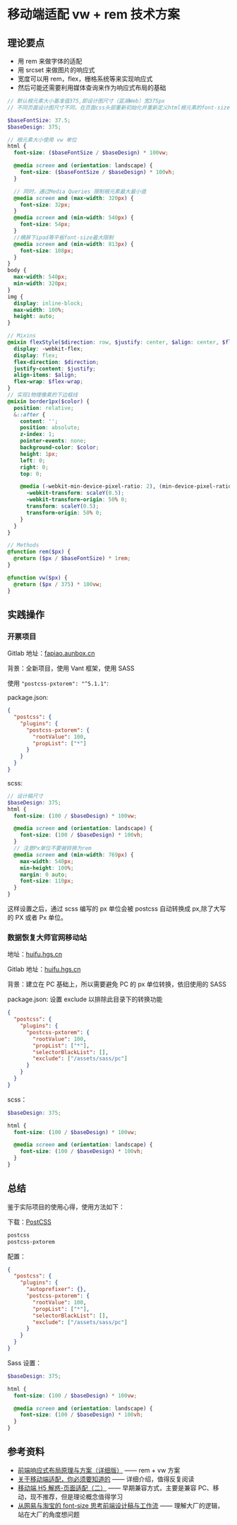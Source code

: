 # 移动端适配 vw + rem 技术方案

## 理论要点

- 用 rem 来做字体的适配
- 用 srcset 来做图片的响应式
- 宽度可以用 rem，flex，栅格系统等来实现响应式
- 然后可能还需要利用媒体查询来作为响应式布局的基础

```scss
// 默认根元素大小基准值375,即设计图尺寸（蓝湖Web）宽375px
// 不同页面设计图尺寸不同，在页面css头部重新初始化并重新定义html根元素的font-size

$baseFontSize: 37.5;
$baseDesign: 375;

// 根元素大小使用 vw 单位
html {
  font-size: ($baseFontSize / $baseDesign) * 100vw;

  @media screen and (orientation: landscape) {
    font-size: ($baseFontSize / $baseDesign) * 100vh;
  }

  // 同时，通过Media Queries 限制根元素最大最小值
  @media screen and (max-width: 320px) {
    font-size: 32px;
  }
  @media screen and (min-width: 540px) {
    font-size: 54px;
  }
  //横屏下ipad等平板font-size最大限制
  @media screen and (min-width: 813px) {
    font-size: 108px;
  }
}
body {
  max-width: 540px;
  min-width: 320px;
}
img {
  display: inline-block;
  max-width: 100%;
  height: auto;
}

// Mixins
@mixin flexStyle($direction: row, $justify: center, $align: center, $flex-wrap: wrap) {
  display: -webkit-flex;
  display: flex;
  flex-direction: $direction;
  justify-content: $justify;
  align-items: $align;
  flex-wrap: $flex-wrap;
}
// 实现1物理像素的下边框线
@mixin border1px($color) {
  position: relative;
  &::after {
    content: '';
    position: absolute;
    z-index: 1;
    pointer-events: none;
    background-color: $color;
    height: 1px;
    left: 0;
    right: 0;
    top: 0;

    @media (-webkit-min-device-pixel-ratio: 2), (min-device-pixel-ratio: 2) {
      -webkit-transform: scaleY(0.5);
      -webkit-transform-origin: 50% 0;
      transform: scaleY(0.5);
      transform-origin: 50% 0;
    }
  }
}

// Methods
@function rem($px) {
  @return ($px / $baseFontSize) * 1rem;
}

@function vw($px) {
  @return ($px / 375) * 100vw;
}
```

## 实践操作

### 开票项目

Gitlab 地址：[fapiao.aunbox.cn](http://gitlab.kxhz.cc/AunboxFE/software-store/fapiao.aunbox.cn)

背景：全新项目，使用 Vant 框架，使用 SASS

使用 `"postcss-pxtorem": "^5.1.1"`:

package.json:

```json
{
  "postcss": {
    "plugins": {
      "postcss-pxtorem": {
        "rootValue": 100,
        "propList": ["*"]
      }
    }
  }
}
```

scss:

```scss
// 设计稿尺寸
$baseDesign: 375;
html {
  font-size: (100 / $baseDesign) * 100vw;

  @media screen and (orientation: landscape) {
    font-size: (100 / $baseDesign) * 100vh;
  }
  // 注意Px单位不要被转换为rem
  @media screen and (min-width: 769px) {
    max-width: 540px;
    min-height: 100%;
    margin: 0 auto;
    font-size: 110px;
  }
}
```

这样设置之后，通过 scss 编写的 px 单位会被 postcss 自动转换成 px,除了大写的 PX 或者 Px 单位。

### 数据恢复大师官网移动站

地址：[huifu.hgs.cn](https://huifu.hgs.cn/)

Gitlab 地址：[huifu.hgs.cn](http://gitlab.kxhz.cc/AunboxFE/next-site/huifu.hgs.cn)

背景：建立在 PC 基础上，所以需要避免 PC 的 px 单位转换，依旧使用的 SASS

package.json: 设置 exclude 以排除此目录下的转换功能

```json
{
  "postcss": {
    "plugins": {
      "postcss-pxtorem": {
        "rootValue": 100,
        "propList": ["*"],
        "selectorBlackList": [],
        "exclude": ["/assets/sass/pc"]
      }
    }
  }
}
```

scss：

```scss
$baseDesign: 375;

html {
  font-size: (100 / $baseDesign) * 100vw;

  @media screen and (orientation: landscape) {
    font-size: (100 / $baseDesign) * 100vh;
  }
}
```

## 总结

鉴于实际项目的使用心得，使用方法如下：

下载：[PostCSS](https://www.npmjs.com/package/postcss)

```sh
postcss
postcss-pxtorem
```

配置：

```json
{
  "postcss": {
    "plugins": {
      "autoprefixer": {},
      "postcss-pxtorem": {
        "rootValue": 100,
        "propList": ["*"],
        "selectorBlackList": [],
        "exclude": ["/assets/sass/pc"]
      }
    }
  }
}
```

Sass 设置：

```scss
$baseDesign: 375;

html {
  font-size: (100 / $baseDesign) * 100vw;

  @media screen and (orientation: landscape) {
    font-size: (100 / $baseDesign) * 100vh;
  }
}
```

## 参考资料

- [前端响应式布局原理与方案（详细版）](https://juejin.im/post/6844903814332432397#heading-7) —— rem + vw 方案
- [关于移动端适配，你必须要知道的](https://juejin.im/post/6844903845617729549) —— 详细介绍，值得反复阅读
- [移动端 H5 解惑-页面适配（二）](https://juejin.im/post/6844903651245293582) —— 早期兼容方式，主要是兼容 PC、移动，现不推荐，但是理论概念值得学习
- [从网易与淘宝的 font-size 思考前端设计稿与工作流](https://www.cnblogs.com/lyzg/p/4877277.html) —— 理解大厂的逻辑，站在大厂的角度想问题
